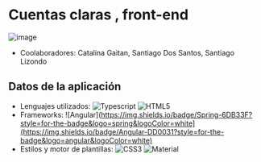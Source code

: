 # Cuentas claras , front-end

![image](https://github.com/Tilk1/cuenta-claras-server-side/assets/24284918/6fdd4011-cfdc-4048-91c1-0bf13d1e51eb)

- Coolaboradores:  Catalina Gaitan, Santiago Dos Santos, Santiago Lizondo

## Datos de la aplicación
- Lenguajes utilizados: 
![Typescript](https://img.shields.io/badge/javascript-%23323330.svg?style=for-the-badge&logo=javascript&logoColor=%23F7DF1E) ![HTML5](https://img.shields.io/badge/html5-%23E34F26.svg?style=for-the-badge&logo=html5&logoColor=white)
- Frameworks: ![Angular](https://img.shields.io/badge/Spring-6DB33F?style=for-the-badge&logo=spring&logoColor=white](https://img.shields.io/badge/Angular-DD0031?style=for-the-badge&logo=angular&logoColor=white)
- Estilos y motor de plantillas: ![CSS3](https://img.shields.io/badge/css3-%231572B6.svg?style=for-the-badge&logo=css3&logoColor=white) ![Material](https://img.shields.io/badge/Material--UI-0081CB?style=for-the-badge&logo=material-ui&logoColor=white)

